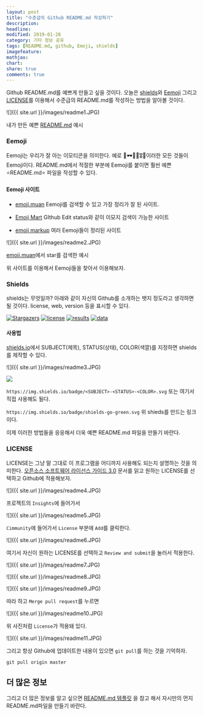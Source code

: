 ```yaml
---
layout: post
title: "수준급의 Github README.md 작성하기"
description: 
headline: 
modified: 2019-01-28
category: 기타 정보 공유
tags: [README.md, github, Emoji, shields]
imagefeature: 
mathjax: 
chart: 
share: true
comments: true
---
```


Github README.md를 예쁘게 만들고 싶을 것이다. 오늘은 [shields](https://shields.io/#/)와 [Eemoji](https://missive.github.io/emoji-mart/) 그리고 [LICENSE](https://www.olis.or.kr/images/egovframework/olisImage/common/OpensourceSW_License_Guide.pdf)를 이용해서 수준급의 README.md를 작성하는 방법을 알아볼 것이다.



![]({{ site.url }}/images/readme1.JPG)  

내가 만든 예쁜 [README.md](https://github.com/newhiwoong/National-Petition) 예시



### Eemoji

Eemoji는 우리가 잘 아는 이모티콘을 의미한다. 예로  👜🕶👑🍁🎖🎨이러한 모든 것들이 Eemoji이다. README.md에서 적절한 부분에 Eemoji를 붙이면 훨씬 예쁜 ⭐README.md⭐ 파일을 작성할 수 있다.



#### Eemoji 사이트

- [emoji.muan](https://emoji.muan.co/#star) Eemoji를 검색할 수 있고 가장 정리가 잘 된 사이트.

- [Emoji Mart](https://missive.github.io/emoji-mart/) GIthub Edit status와 같이 이모지 검색이 가능한 사이트

- [emoji markup](https://gist.github.com/rxaviers/7360908) 여러 Eemoji들이 정리된 사이트



![]({{ site.url }}/images/readme2.JPG)  

[emoji.muan](https://emoji.muan.co/#star)에서 star를 검색한 예시



위 사이트를 이용해서 Eemoji들을 찾아서 이용해보자.



### Shields

shields는 무엇일까? 아래와 같이 자신의 Github를 소개하는 뱃지  정도라고 생각하면 될 것이다. license, web, version 등을 표시할 수 있다.

[![Stargazers](https://img.shields.io/badge/National--Petition-Stargazers-yellow.svg)](https://github.com/newhiwoong/National-Petition/stargazers)
[![license](https://img.shields.io/badge/license-Apache%202.0-red.svg)](https://www.apache.org/licenses/LICENSE-2.0)
[![results](https://img.shields.io/badge/results-Report-blue.svg)](https://paper.dropbox.com/doc/National-Petition-Analysis--AWBChEBfGCjv1j~TH2oJMUKbAg-RYdzoQNc8lAHVcDucJu1K)
[![data](https://img.shields.io/badge/data-web-brightgreen.svg)](https://www1.president.go.kr/petitions)



#### 사용법

[shields.io](https://shields.io/#/)에서 SUBJECT(제목), STATUS(상태), COLOR(색깔)를 지정하면 shields를 제작할 수 있다.  



![]({{ site.url }}/images/readme3.JPG)  

![](https://img.shields.io/badge/shields-go-green.svg)  



`https://img.shields.io/badge/<SUBJECT>-<STATUS>-<COLOR>.svg` 또는 여기서 직접 사용해도 될다.  

`https://img.shields.io/badge/shields-go-green.svg` 위 shieds를 만드는 링크이다.



이제 이러한 방법들을 응응해서 더욱 예쁜 README.md 파일을 만들기 바란다.



### LICENSE

LICENSE는 그냥 말 그대로 이 프로그램을 어디까지 사용해도 되는지 설명하는 것을 의미한다. [오픈소스 소프트웨어 라이선스 가이드 3.0](https://www.olis.or.kr/images/egovframework/olisImage/common/OpensourceSW_License_Guide.pdf) 문서를 읽고 원하는 LICENSE를 선택하고 Github에 적용해보자.



![]({{ site.url }}/images/readme4.JPG)  

프로젝트의 `Insights`에 들어가서



![]({{ site.url }}/images/readme5.JPG)  

`Cimmunity`에 들어가서 `License` 부분에 `Add`를  클릭한다.



![]({{ site.url }}/images/readme6.JPG)  

여기서 자신이 원하는 LICENSE를 선택하고 `Review and submit`을 눌러서 적용한다.



![]({{ site.url }}/images/readme7.JPG)  

![]({{ site.url }}/images/readme8.JPG)  

![]({{ site.url }}/images/readme9.JPG)  

따라 하고 `Merge pull request`를 누르면



![]({{ site.url }}/images/readme10.JPG)  

위 사진처럼 `License`가 적용돼 있다.



![]({{ site.url }}/images/readme11.JPG)

그리고 항상 Github에 업데이트한 내용이 있으면 `git pull`를 하는 것을 기억하자.



`git pull origin master`



## 더 많은 정보

그리고 더 많은 정보를  알고 싶으면 [README.md 템플릿](https://github.com/sujinleeme/readme-template/tree/master/korean) 을 참고 해서 자시만의 먼지 README.md파일을 만들기 바란다.


